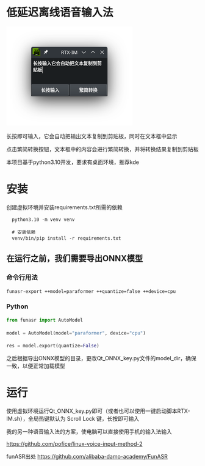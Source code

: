 # 低延迟离线语音输入法

![Demo webpage](demo.png)

长按即可输入，它会自动把输出文本复制到剪贴板，同时在文本框中显示

点击繁简转换按钮，文本框中的内容会进行繁简转换，并将转换结果复制到剪贴板

本项目基于python3.10开发，要求有桌面环境，推荐kde

# 安装
创建虚拟环境并安装requirements.txt所需的依赖
```shell
  python3.10 -m venv venv

  # 安装依赖
  venv/bin/pip install -r requirements.txt
```

## 在运行之前，我们需要导出ONNX模型

### 命令行用法
```shell
funasr-export ++model=paraformer ++quantize=false ++device=cpu
```

### Python
```python
from funasr import AutoModel

model = AutoModel(model="paraformer", device="cpu")

res = model.export(quantize=False)
```

之后根据导出ONNX模型的目录，更改Qt_ONNX_key.py文件的model_dir，确保一致，以便正常加载模型

# 运行

使用虚拟环境运行Qt_ONNX_key.py即可（或者也可以使用一键启动脚本RTX-IM.sh），全局热键默认为 Scroll Lock 键，长按即可输入
 
我的另一种语音输入法的方案，使电脑可以直接使用手机的输入法输入

https://github.com/pofice/linux-voice-input-method-2

funASR出处
https://github.com/alibaba-damo-academy/FunASR